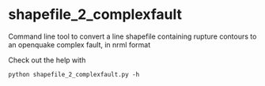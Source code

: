 shapefile_2_complexfault
=======

Command line tool to convert a line shapefile containing rupture contours to an openquake complex fault, in nrml format

Check out the help with

    python shapefile_2_complexfault.py -h
